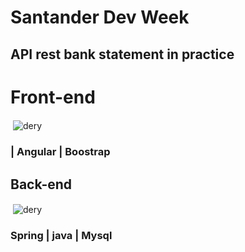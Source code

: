 # Santander Dev Week 
<h2>API rest bank statement in practice </h2>

<h1>Front-end</h1>
<p>&nbsp;<img align="center" src="https://user-images.githubusercontent.com/68016371/167309761-327d89ca-6cfa-412c-8b18-48c659e6470d.gif" alt="dery"/>
<h3>
| Angular
| Boostrap
 </h3> 
 <h2>Back-end</h2>
<p>&nbsp;<img align="center" src="https://user-images.githubusercontent.com/68016371/167310145-c11b73bb-5bb0-4dba-a384-02ff70e41aeb.jpeg" alt="dery"/>
 
 <h3> Spring
  | java
 | Mysql</h3>
 



